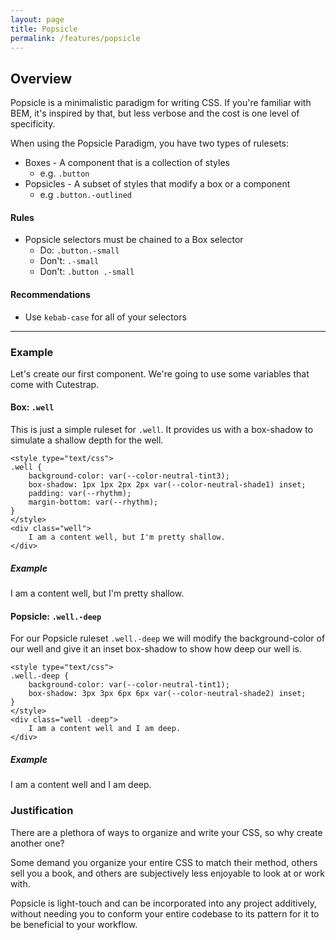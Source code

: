 ```yaml
---
layout: page
title: Popsicle
permalink: /features/popsicle
---
```


## Overview

Popsicle is a minimalistic paradigm for writing CSS. If you're familiar with BEM,
it's inspired by that, but less verbose and the cost is one level of specificity.

When using the Popsicle Paradigm, you have two types of rulesets:

* Boxes - A component that is a collection of styles
  * e.g. `.button`
* Popsicles - A subset of styles that modify a box or a component
  * e.g `.button.-outlined`

#### Rules

* Popsicle selectors must be chained to a Box selector
  * Do: `.button.-small`
  * Don't: `.-small`
  * Don't: `.button .-small`

#### Recommendations

* Use `kebab-case` for all of your selectors

---

### Example

Let's create our first component. We're going to use some
variables that come with Cutestrap.

#### Box: `.well`

This is just a simple ruleset for `.well`. It provides us with a box-shadow
to simulate a shallow depth for the well.

```
<style type="text/css">
.well {
    background-color: var(--color-neutral-tint3);
    box-shadow: 1px 1px 2px 2px var(--color-neutral-shade1) inset;
    padding: var(--rhythm);
    margin-bottom: var(--rhythm);
}
</style>
<div class="well">
    I am a content well, but I'm pretty shallow.
</div>
```

##### Example
<style type="text/css">
.well {
    background-color: var(--color-neutral-tint2);
    box-shadow: 1px 1px 2px 0px var(--color-neutral-shade1) inset;
    padding: var(--rhythm);
    margin-bottom: var(--rhythm-double);
}
</style>
<div class="well">
    I am a content well, but I'm pretty shallow.
</div>

#### Popsicle: `.well.-deep`

For our Popsicle ruleset `.well.-deep` we will modify the background-color of
our well and give it an inset box-shadow to show how deep our well is.

```
<style type="text/css">
.well.-deep {
    background-color: var(--color-neutral-tint1);
    box-shadow: 3px 3px 6px 6px var(--color-neutral-shade2) inset;
}
</style>
<div class="well -deep">
    I am a content well and I am deep.
</div>
```

##### Example
<style type="text/css">
.well.-deep {
    background-color: var(--color-neutral-tint1);
    box-shadow: 3px 3px 6px 6px var(--color-neutral-shade2) inset;
}
</style>
<div class="well -deep">
    I am a content well and I am deep.
</div>

### Justification

There are a plethora of ways to organize and write your CSS, so why create another one?

Some demand you organize your entire CSS to match their method, others sell you
a book, and others are subjectively less enjoyable to look at or work with.

Popsicle is light-touch and can be incorporated into any project additively,
without needing you to conform your entire codebase to its pattern for it to be
beneficial to your workflow.
